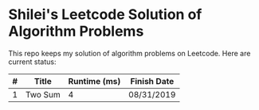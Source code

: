 # Shilei's Leetcode Solution of Algorithm Problems
This repo keeps my solution of algorithm problems on Leetcode. Here are current
status:

|#|Title|Runtime (ms)|Finish Date|
|-|-----|------------|-----------|
|1|Two Sum|4|08/31/2019|
